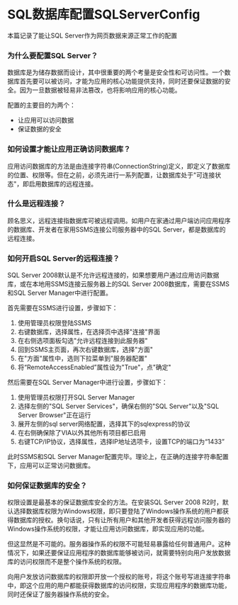 # SQL数据库配置SQLServerConfig
本篇记录了能让SQL Server作为网页数据来源正常工作的配置

### 为什么要配置SQL Server？
数据库是为储存数据而设计，其中很重要的两个考量是安全性和可访问性。一个数据库首先要可以被访问，才能为应用的核心功能提供支持，同时还要保证数据的安全。因为一旦数据被轻易非法篡改，也将影响应用的核心功能。

配置的主要目的为两个：

* 让应用可以访问数据
* 保证数据的安全

### 如何设置才能让应用正确访问数据库？
应用访问数据库的方法是由连接字符串(ConnectionString)定义，即定义了数据库的位置、权限等。但在之前，必须先进行一系列配置，让数据库处于"可连接状态"，即启用数据库的远程连接。

### 什么是远程连接？
顾名思义，远程连接指数据库可被远程调用。如用户在家通过用户端访问应用程序的数据库、开发者在家用SSMS连接公司服务器中的SQL Server，都是数据库的远程连接。

### 如何开启SQL Server的远程连接？
SQL Server 2008默认是不允许远程连接的，如果想要用户通过应用访问数据库，或在本地用SSMS连接云服务器上的SQL Server 2008数据库，需要在SSMS和SQL Server Manager中进行配置。

首先需要在SSMS进行设置，步骤如下：

1. 使用管理员权限登陆SSMS
2. 右键数据库，选择属性，在选择页中选择"连接"界面
3. 在右侧选项面板勾选"允许远程连接到此服务器"
4. 回到SSMS主页面，再次右键数据库，选择"方面"
5. 在"方面"属性中，选则下拉菜单到"服务器配置"
6. 将“RemoteAccessEnabled”属性设为"True"，点"确定"

然后需要在SQL Server Manager中进行设置，步骤如下：

1. 使用管理员权限打开SQL Server Manager
2. 选择左侧的"SQL Server Services"，确保右侧的"SQL Server"以及"SQL Server Browser"正在运行
3. 展开左侧的sql server网络配置，选择其下的sqlexpress的协议
4. 在右侧确保除了VIA以外其他所有项目都已启用
5. 右键TCP/IP协议，选择属性，选择IP地址选项卡，设置TCP的端口为“1433”

此时SSMS和SQL Server Manager配置完毕。理论上，在正确的连接字符串配置下，应用可以正常访问数据库。

### 如何保证数据库的安全？
权限设置是最基本的保证数据库安全的方法。在安装SQL Server 2008 R2时，默认选择数据库权限为Windows权限，即只要登陆了Windows操作系统的用户都获得数据库的授权。换句话说，只有让所有用户和其他开发者获得远程访问服务器的Windows操作系统的权限，才能让应用访问数据库，即实现应用的功能。

但这显然是不可能的。服务器操作系的权限不可能轻易暴露给任何普通用户。这种情况下，如果还要保证应用程序的数据库能够被访问，就需要特别向用户发放数据库的访问权限而不是整个操作系统的权限。

向用户发放访问数据库的权限即开放一个授权的账号，将这个账号写进连接字符串中，即这个应用的用户都能获得数据库的访问权限，实现应用程序的数据库功能，同时还保证了服务器操作系统的安全。
